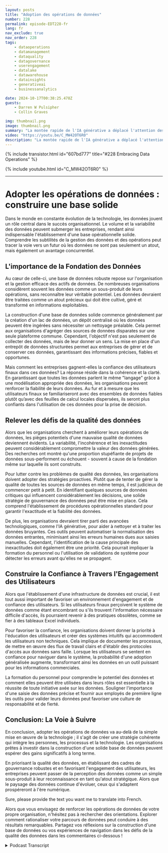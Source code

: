 ```yaml
---
layout: posts
title: "Adoption des opérations de données"
number: 228
permalink: episode-EDT228-fr
lang: fr
nav_exclude: true
nav_order: 228
tags:
    - dataoperations
    - datamanagement
    - dataquality
    - datagovernance
    - userengagement
    - datalake
    - datawarehouse
    - datainsights
    - generativeai
    - businessanalytics

date: 2024-10-17T00:38:25.478Z
guests:
    - Darren W Pulsipher
    - Collin Graves

img: thumbnail.png
image: thumbnail.png
summary: "La montée rapide de l'IA générative a déplacé l'attention des directeurs de l'innovation (CIOs) de la gestion de l'infrastructure à la gestion de l'information et des données. Dans cet épisode, Darren interviewe Collin Graves, le fondateur de NorthLabs."
video: "https://youtu.be/C_MW42OT6R0"
description: "La montée rapide de l'IA générative a déplacé l'attention des directeurs de l'innovation (CIOs) de la gestion de l'infrastructure à la gestion de l'information et des données. Dans cet épisode, Darren interviewe Collin Graves, le fondateur de NorthLabs."
---
```


<div>
{% include transistor.html id="607bd777" title="#228 Embracing Data Operations" %}

{% include youtube.html id="C_MW42OT6R0" %}
</div>

---

# Adopter les opérations de données : construire une base solide

Dans le monde en constante évolution de la technologie, les données jouent un rôle central dans le succès organisationnel. Le volume et la variabilité des données peuvent submerger les entreprises, rendant ainsi indispensable l'établissement d'une base opérationnelle solide. Comprendre les subtilités de la gestion des données et des opérations peut tracer la voie vers un futur où les données ne sont pas seulement un atout, mais également un avantage concurrentiel.

## L'importance de la Fondation des Données

Au cœur de celle-ci, une base de données robuste repose sur l'organisation et la gestion efficace des actifs de données. De nombreuses organisations considèrent souvent les données comme un sous-produit de leurs opérations, sans reconnaître leur véritable potentiel. Les données devraient être traitées comme un atout précieux qui doit être cultivé, géré et transformé en informations exploitables.

La construction d'une base de données solide commence généralement par la création d'un lac de données, un dépôt centralisé où les données peuvent être ingérées sans nécessiter un nettoyage préalable. Cela permet aux organisations d'agréger des sources de données disparates sur une seule plateforme commune. Cependant, l'objectif n'est pas seulement de collecter des données, mais de leur donner un sens. La mise en place d'un entrepôt de données structurées permet aux entreprises de gérer et de conserver ces données, garantissant des informations précises, fiables et opportunes.

Mais comment les entreprises gagnent-elles la confiance des utilisateurs finaux dans ces données? La réponse réside dans la cohérence et la clarté. En garantissant que toutes les données parlent le même "langage" grâce à une modélisation appropriée des données, les organisations peuvent renforcer la fiabilité de leurs données. Au fur et à mesure que les utilisateurs finaux se familiariseront avec des ensembles de données fiables plutôt qu’avec des feuilles de calcul locales dispersées, ils seront plus confiants dans l'utilisation de ces données pour la prise de décision.

## Relever les défis de la qualité des données

Alors que les organisations cherchent à améliorer leurs opérations de données, les pièges potentiels d'une mauvaise qualité de données deviennent évidents. La variabilité, l'incohérence et les inexactitudes peuvent considérablement compromettre la valeur des données générées. Des recherches ont montré qu'une proportion stupéfiante de projets de données sous-performent ou échouent - souvent à cause de la fondation même sur laquelle ils sont construits.

Pour lutter contre les problèmes de qualité des données, les organisations doivent adopter des stratégies proactives. Plutôt que de tenter de gérer la qualité de toutes les sources de données en même temps, il est judicieux de commencer petit à petit. En identifiant quelques sources de données critiques qui influencent considérablement les décisions, une solide stratégie de gouvernance des données peut être mise en place. Cela comprend l'établissement de procédures opérationnelles standard pour garantir l'exactitude et la fiabilité des données.

De plus, les organisations devraient tirer parti des avancées technologiques, comme l'IA générative, pour aider à nettoyer et à traiter les données bruyantes. Ces outils peuvent automatiser la normalisation des données entrantes, minimisant ainsi les erreurs humaines dues aux saisies manuelles. Cependant, l'identification de la cause principale des inexactitudes doit également être une priorité. Cela pourrait impliquer la formation du personnel ou l'utilisation de validations de système pour détecter les erreurs avant qu'elles ne se propagent.

## Construire la Confiance à Travers l'Engagement des Utilisateurs

Alors que l'établissement d'une infrastructure de données est crucial, il est tout aussi important de favoriser un environnement d'engagement et de confiance des utilisateurs. Si les utilisateurs finaux perçoivent le système de données comme étant encombrant ou s'ils trouvent l'information nécessaire difficile d'accès, ils pourraient revenir à des pratiques obsolètes, comme se fier à des tableaux Excel individuels.

Pour favoriser la confiance, les organisations doivent donner la priorité à l'éducation des utilisateurs et créer des systèmes intuitifs qui accommodent les utilisateurs non techniques. Cela implique de documenter les processus, de mettre en œuvre des flux de travail clairs et d'établir des protocoles d'accès aux données sans faille. Lorsque les utilisateurs se sentent en confiance pour naviguer dans le système, la probabilité d'une adoption généralisée augmente, transformant ainsi les données en un outil puissant pour les informations commerciales.

La formation du personnel pour comprendre le potentiel des données et comment elles peuvent être utilisées dans leurs rôles est essentielle à la réussite de toute initiative axée sur les données. Souligner l'importance d'une saisie des données précise et fournir aux employés de première ligne les outils pour valider leurs données peut favoriser une culture de responsabilité et de fierté.

## Conclusion: La Voie à Suivre

En conclusion, adopter les opérations de données va au-delà de la simple mise en œuvre de la technologie ; il s'agit de créer une stratégie cohérente qui intègre les personnes, les processus et la technologie. Les organisations prêtes à investir dans la construction d'une solide base de données peuvent espérer des gains significatifs à long terme.

En priorisant la qualité des données, en établissant des cadres de gouvernance robustes et en favorisant l'engagement des utilisateurs, les entreprises peuvent passer de la perception des données comme un simple sous-produit à leur reconnaissance en tant qu'atout stratégique. Alors que le paysage des données continue d'évoluer, ceux qui s'adaptent prospéreront à l'ère numérique.

Sure, please provide the text you want me to translate into French.

Alors que vous envisagez de renforcer les opérations de données de votre propre organisation, n'hésitez pas à rechercher des orientations. Explorer comment rationaliser votre parcours de données peut conduire à des résultats remarquables. Partagez vos réflexions sur la construction d'une base de données ou vos expériences de navigation dans les défis de la qualité des données dans les commentaires ci-dessous !



<details>
<summary> Podcast Transcript </summary>

<p></p>

</details>
